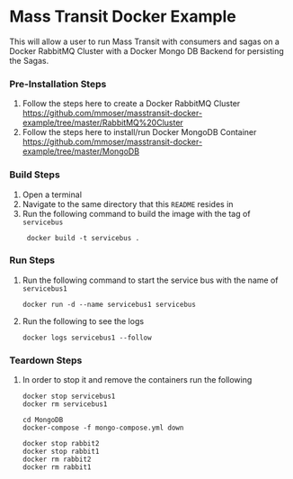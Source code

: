 # Mass Transit Docker Example

This will allow a user to run Mass Transit with consumers and sagas on a Docker RabbitMQ Cluster with a Docker Mongo DB Backend for persisting the Sagas.

### Pre-Installation Steps

1. Follow the steps here to create a Docker RabbitMQ Cluster https://github.com/mmoser/masstransit-docker-example/tree/master/RabbitMQ%20Cluster
2. Follow the steps here to install/run Docker MongoDB Container https://github.com/mmoser/masstransit-docker-example/tree/master/MongoDB

### Build Steps

1. Open a terminal
2. Navigate to the same directory that this `README` resides in
3. Run the following command to build the image with the tag of `servicebus`
   ```
    docker build -t servicebus .
   ```
### Run Steps

1. Run the following command to start the service bus with the name of `servicebus1`
   ```
   docker run -d --name servicebus1 servicebus
   ```
2. Run the following to see the logs
   ```
   docker logs servicebus1 --follow
   ```

### Teardown Steps

1. In order to stop it and remove the containers run the following
   ```
   docker stop servicebus1
   docker rm servicebus1

   cd MongoDB 
   docker-compose -f mongo-compose.yml down

   docker stop rabbit2
   docker stop rabbit1
   docker rm rabbit2
   docker rm rabbit1
   ``` 